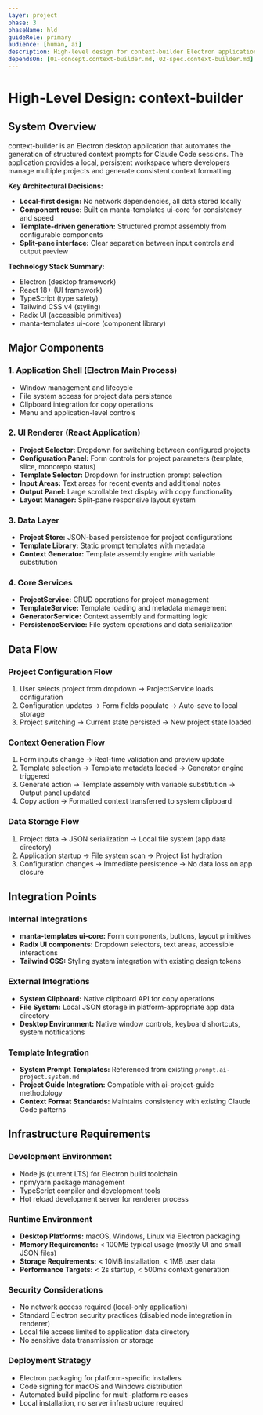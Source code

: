```yaml
---
layer: project
phase: 3
phaseName: hld
guideRole: primary
audience: [human, ai]
description: High-level design for context-builder Electron application
dependsOn: [01-concept.context-builder.md, 02-spec.context-builder.md]
---
```


# High-Level Design: context-builder

## System Overview

context-builder is an Electron desktop application that automates the generation of structured context prompts for Claude Code sessions. The application provides a local, persistent workspace where developers manage multiple projects and generate consistent context formatting.

**Key Architectural Decisions:**
- **Local-first design:** No network dependencies, all data stored locally
- **Component reuse:** Built on manta-templates ui-core for consistency and speed
- **Template-driven generation:** Structured prompt assembly from configurable components
- **Split-pane interface:** Clear separation between input controls and output preview

**Technology Stack Summary:**
- Electron (desktop framework)
- React 18+ (UI framework)
- TypeScript (type safety)
- Tailwind CSS v4 (styling)
- Radix UI (accessible primitives)
- manta-templates ui-core (component library)

## Major Components

### 1. Application Shell (Electron Main Process)
- Window management and lifecycle
- File system access for project data persistence
- Clipboard integration for copy operations
- Menu and application-level controls

### 2. UI Renderer (React Application)
- **Project Selector:** Dropdown for switching between configured projects
- **Configuration Panel:** Form controls for project parameters (template, slice, monorepo status)
- **Template Selector:** Dropdown for instruction prompt selection
- **Input Areas:** Text areas for recent events and additional notes
- **Output Panel:** Large scrollable text display with copy functionality
- **Layout Manager:** Split-pane responsive layout system

### 3. Data Layer
- **Project Store:** JSON-based persistence for project configurations
- **Template Library:** Static prompt templates with metadata
- **Context Generator:** Template assembly engine with variable substitution

### 4. Core Services
- **ProjectService:** CRUD operations for project management
- **TemplateService:** Template loading and metadata management
- **GeneratorService:** Context assembly and formatting logic
- **PersistenceService:** File system operations and data serialization

## Data Flow

### Project Configuration Flow
1. User selects project from dropdown → ProjectService loads configuration
2. Configuration updates → Form fields populate → Auto-save to local storage
3. Project switching → Current state persisted → New project state loaded

### Context Generation Flow
1. Form inputs change → Real-time validation and preview update
2. Template selection → Template metadata loaded → Generator engine triggered
3. Generate action → Template assembly with variable substitution → Output panel updated
4. Copy action → Formatted context transferred to system clipboard

### Data Storage Flow
1. Project data → JSON serialization → Local file system (app data directory)
2. Application startup → File system scan → Project list hydration
3. Configuration changes → Immediate persistence → No data loss on app closure

## Integration Points

### Internal Integrations
- **manta-templates ui-core:** Form components, buttons, layout primitives
- **Radix UI components:** Dropdown selectors, text areas, accessible interactions
- **Tailwind CSS:** Styling system integration with existing design tokens

### External Integrations
- **System Clipboard:** Native clipboard API for copy operations
- **File System:** Local JSON storage in platform-appropriate app data directory
- **Desktop Environment:** Native window controls, keyboard shortcuts, system notifications

### Template Integration
- **System Prompt Templates:** Referenced from existing `prompt.ai-project.system.md`
- **Project Guide Integration:** Compatible with ai-project-guide methodology
- **Context Format Standards:** Maintains consistency with existing Claude Code patterns

## Infrastructure Requirements

### Development Environment
- Node.js (current LTS) for Electron build toolchain
- npm/yarn package management
- TypeScript compiler and development tools
- Hot reload development server for renderer process

### Runtime Environment
- **Desktop Platforms:** macOS, Windows, Linux via Electron packaging
- **Memory Requirements:** < 100MB typical usage (mostly UI and small JSON files)
- **Storage Requirements:** < 10MB installation, < 1MB user data
- **Performance Targets:** < 2s startup, < 500ms context generation

### Security Considerations
- No network access required (local-only application)
- Standard Electron security practices (disabled node integration in renderer)
- Local file access limited to application data directory
- No sensitive data transmission or storage

### Deployment Strategy
- Electron packaging for platform-specific installers
- Code signing for macOS and Windows distribution
- Automated build pipeline for multi-platform releases
- Local installation, no server infrastructure required